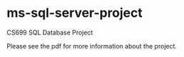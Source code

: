 # ms-sql-server-project
CS699 SQL Database Project

Please see the pdf for more information about the project.
